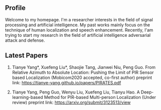 ## Profile
Welcome to my homepage. I'm a researcher interests in the field of signal processing and artificial intelligence. My past works mainly focus on the technique of human localization and speech enhancement. Recently, I'am trying to start my research in the field of artificial intelligence adversarial attack and defense.

## Latest Papers 
1. Tianye Yang*, Xuefeng Liu*, Shaojie Tang, Jianwei Niu, Peng Guo. From Relative Azimuth to Absolute Location: Pushing the Limit of PIR Sensor based Localization (Mobicom2020 accepted, co-first author) 
preprint link: https://tianye-yang.github.io/papers/PIRATES.pdf

2. Tianye Yang, Peng Guo, Wenyu Liu, Xuefeng Liu, Tianyu Hao. A Deep-learning-based Method for PIR-based Multi-person Localization (Under review)
preprint link: https://arxiv.org/submit/3123513/view
